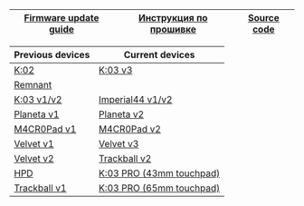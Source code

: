 | [Firmware update guide][01]  | [Инструкция по прошивке][02] | [Source code][03] |
| ---------------------------  | ---------------------------- | ----------------- |


| Previous devices    | Current devices                     |
| ------------------- | -------------------                 |
| [K:02][07]          | [K:03 v3][19]                       |
| [Remnant][12]       |                                     |
| [K:03 v1/v2][05]    | [Imperial44 v1/v2][06]              |
| [Planeta v1][08]    | [Planeta v2][09]                    |
| [M4CR0Pad v1][10]   | [M4CR0Pad v2][11]                   |
| [Velvet v1][13]     | [Velvet v3][17]                     |
| [Velvet v2][14]     | [Trackball v2][20]                  |
| [HPD][04]           | [K:03 PRO (43mm touchpad)][16]      |
| [Trackball v1][15]  | [K:03 PRO (65mm touchpad)][18]      |


[01]: https://ergohaven.xyz/docs
[02]: https://ru.ergohaven.xyz/docs
[03]: https://github.com/ergohaven/vial-qmk/tree/vial/keyboards/ergohaven

[04]: https://github.com/ergohaven/vial-qmk/releases/download/3.8.4/3.8.4_hpd_v1.uf2
[05]: https://github.com/ergohaven/vial-qmk/releases/download/3.8.4/3.8.4_k03_v1_v2.uf2
[06]: https://github.com/ergohaven/vial-qmk/releases/download/3.8.4/3.8.4_imperial44_v1_v2.uf2
[07]: https://github.com/ergohaven/vial-qmk/releases/download/3.8.4/3.8.4_k02_v1.uf2
[08]: https://github.com/ergohaven/vial-qmk/releases/download/3.8.4/3.8.4_planeta_v1.uf2
[09]: https://github.com/ergohaven/vial-qmk/releases/download/3.8.4/3.8.4_planeta_v2.uf2
[10]: https://github.com/ergohaven/vial-qmk/releases/download/3.8.4/3.8.4_macropad_v1.uf2
[11]: https://github.com/ergohaven/vial-qmk/releases/download/3.8.4/3.8.4_macropad_v2.uf2
[12]: https://github.com/ergohaven/vial-qmk/releases/download/3.8.4/3.8.4_remnant_v1.uf2
[13]: https://github.com/ergohaven/vial-qmk/releases/download/3.8.4/3.8.4_velvet_v1.uf2
[14]: https://github.com/ergohaven/vial-qmk/releases/download/3.8.4/3.8.4_velvet_v2.uf2
[15]: https://github.com/ergohaven/vial-qmk/releases/download/3.8.4/3.8.4_trackball_v1.uf2
[16]: https://github.com/ergohaven/vial-qmk/releases/download/3.8.4/3.8.4_k03pro_43mm_v1.uf2
[17]: https://github.com/ergohaven/vial-qmk/releases/download/3.8.4/3.8.4_velvet_v3.uf2
[18]: https://github.com/ergohaven/vial-qmk/releases/download/3.8.4/3.8.4_k03pro_65mm_v1.uf2
[19]: https://github.com/ergohaven/vial-qmk/releases/download/3.8.4/3.8.4_k03_v3.uf2
[20]: https://github.com/ergohaven/vial-qmk/releases/download/3.8.4/3.8.4_trackball_v2.uf2
